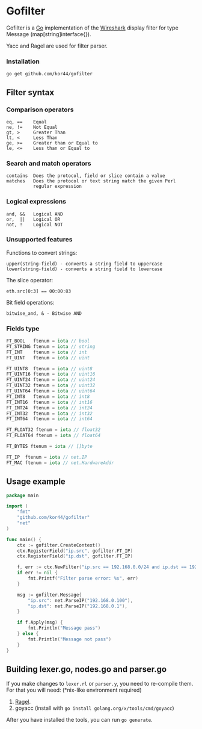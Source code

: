 # Gofilter

Gofilter is a [Go](http://golang.org/) implementation of the
[Wireshark](https://wireshark.org/) display filter for type Message (map[string]interface{}).

Yacc and Ragel are used for filter parser.

### Installation

    go get github.com/kor44/gofilter
	
## Filter syntax

### Comparison operators
```
eq, ==    Equal
ne, !=    Not Equal
gt, >     Greater Than
lt, <     Less Than
ge, >=    Greater than or Equal to
le, <=    Less than or Equal to
```
	
### Search and match operators
```
contains  Does the protocol, field or slice contain a value
matches   Does the protocol or text string match the given Perl
          regular expression
```			  
### Logical expressions
```
and, &&   Logical AND
or,  ||   Logical OR
not, !    Logical NOT
```

### Unsupported features

Functions to convert strings:
```
upper(string-field) - converts a string field to uppercase
lower(string-field) - converts a string field to lowercase
```
The slice operator:
```
eth.src[0:3] == 00:00:83
```
Bit field operations:
```
bitwise_and, & - Bitwise AND
```	
	
### Fields type
```go
FT_BOOL   ftenum = iota // bool
FT_STRING ftenum = iota // string
FT_INT    ftenum = iota // int
FT_UINT   ftenum = iota // uint

FT_UINT8  ftenum = iota // uint8
FT_UINT16 ftenum = iota // uint16
FT_UINT24 ftenum = iota // uint24
FT_UINT32 ftenum = iota // uint32
FT_UINT64 ftenum = iota // uint64
FT_INT8   ftenum = iota // int8
FT_INT16  ftenum = iota // int16
FT_INT24  ftenum = iota // int24
FT_INT32  ftenum = iota // int32
FT_INT64  ftenum = iota // int64

FT_FLOAT32 ftenum = iota // float32
FT_FLOAT64 ftenum = iota // float64

FT_BYTES ftenum = iota // []byte

FT_IP  ftenum = iota // net.IP
FT_MAC ftenum = iota // net.HardwareAddr
```	

## Usage example
```go
package main

import (
	"fmt"
	"github.com/kor44/gofilter"
	"net"
)

func main() {
	ctx := gofilter.CreateContext()
	ctx.RegisterField("ip.src", gofilter.FT_IP)
	ctx.RegisterField("ip.dst", gofilter.FT_IP)

	f, err := ctx.NewFilter("ip.src == 192.168.0.0/24 and ip.dst == 192.168.0.1")
	if err != nil {
		fmt.Printf("Filter parse error: %s", err)
	}

	msg := gofilter.Message{
		"ip.src": net.ParseIP("192.168.0.100"),
		"ip.dst": net.ParseIP("192.168.0.1"),
	}

	if f.Apply(msg) {
		fmt.Println("Message pass")
	} else {
		fmt.Println("Message not pass")
	}
}
```

## Building lexer.go, nodes.go and parser.go

If you make changes to `lexer.rl` or `parser.y`, you need to re-compile them.
For that you will need:  (*nix-like environment required)

1. [Ragel](https://github.com/adrian-thurston/ragel).
2. goyacc (install with `go install golang.org/x/tools/cmd/goyacc`)

After you have installed the tools, you can run `go generate`.
